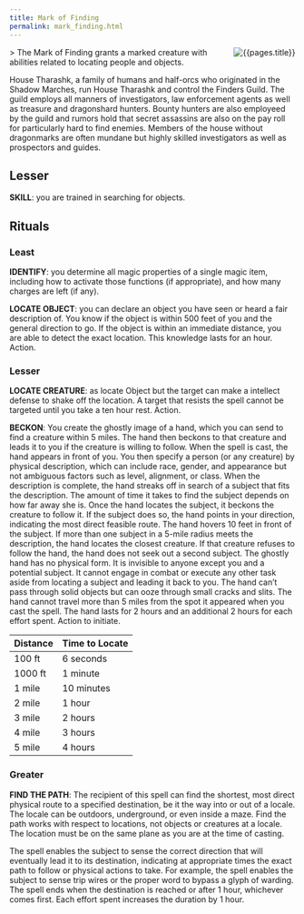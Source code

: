 ```yaml
---
title: Mark of Finding
permalink: mark_finding.html
---
```

<img src="images/dragonmarks/{{page.title}}.jpg" alt='{{pages.title}}' style="float:right">
> The Mark of Finding grants a marked creature with abilities related to locating people and objects.

House Tharashk, a family of humans and half-orcs who originated in the Shadow Marches, run House Tharashk and control the Finders Guild. The guild employs all manners of investigators, law enforcement agents as well as treasure and dragonshard hunters. Bounty hunters are also employeed by the guild and rumors hold that secret assassins are also on the pay roll for particularly hard to find enemies. Members of the house without dragonmarks are often mundane but highly skilled investigators as well as prospectors and guides.

## Lesser
**SKILL**: you are trained in searching for objects.

## Rituals
### Least
**IDENTIFY**: you determine all magic properties of a single magic item, including how to activate those functions (if appropriate), and how many charges are left (if any).

**LOCATE OBJECT**: you can declare an object you have seen or heard a fair description of. You know if the object is within 500 feet of you and the general direction to go. If the object is within an immediate distance, you are able to detect the exact location. This knowledge lasts for an hour. Action.

### Lesser
**LOCATE CREATURE**: as locate Object but the target can make a intellect defense to shake off the location. A target that resists the spell cannot be targeted until you take a ten hour rest. Action. 

**BECKON**: You create the ghostly image of a hand, which you can send to find a creature within 5 miles. The hand then beckons to that creature and leads it to you if the creature is willing to follow. When the spell is cast, the hand appears in front of you. You then specify a person (or any creature) by physical description, which can include race, gender, and appearance but not ambiguous factors such as level, alignment, or class. When the description is complete, the hand streaks off in search of a subject that fits the description. The amount of time it takes to find the subject depends on how far away she is. Once the hand locates the subject, it beckons the creature to follow it. If the subject does so, the hand points in your direction, indicating the most direct feasible route. The hand hovers 10 feet in front of the subject. If more than one subject in a 5-mile radius meets the description, the hand locates the closest creature. If that creature refuses to follow the hand, the hand does not seek out a second subject. The ghostly hand has no physical form. It is invisible to anyone except you and a potential subject. It cannot engage in combat or execute any other task aside from locating a subject and leading it back to you. The hand can’t pass through solid objects but can ooze through small cracks and slits. The hand cannot travel more than 5 miles from the spot it appeared when you cast the spell. The hand lasts for 2 hours and an additional 2 hours for each effort spent. Action to initiate.

Distance | Time to Locate
---------|----------
 100 ft | 6 seconds 
 1000 ft | 1 minute
 1 mile | 10 minutes 
 2 mile | 1 hour 
 3 mile | 2 hours 
 4 mile | 3 hours
 5 mile | 4 hours

### Greater
**FIND THE PATH**: The recipient of this spell can find the shortest, most direct physical route to a specified destination, be it the way into or out of a locale. The locale can be outdoors, underground, or even inside a maze. Find the path works with respect to locations, not objects or creatures at a locale. The location must be on the same plane as you are at the time of casting. 

The spell enables the subject to sense the correct direction that will eventually lead it to its destination, indicating at appropriate times the exact path to follow or physical actions to take. For example, the spell enables the subject to sense trip wires or the proper word to bypass a glyph of warding. The spell ends when the destination is reached or after 1 hour, whichever comes first. Each effort spent increases the duration by 1 hour.